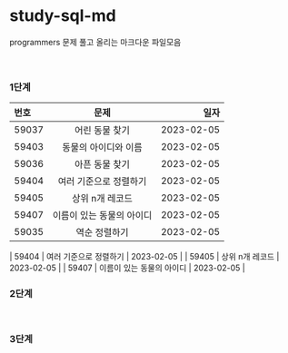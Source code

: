 # study-sql-md

programmers 문제 풀고 올리는 마크다운 파일모음
<br>
<br>
<br>

### 1단계
| 번호 | 문제 | 일자 |
|:----------|:----------:|----------:|
| 59037 | 어린 동물 찾기 | 2023-02-05 |
| 59403 | 동물의 아이디와 이름 | 2023-02-05 |
| 59036 | 아픈 동물 찾기 | 2023-02-05 |
| 59404 | 여러 기준으로 정렬하기 | 2023-02-05 |
| 59405 | 상위 n개 레코드 | 2023-02-05 |
| 59407 | 이름이 있는 동물의 아이디 | 2023-02-05 |
| 59035 | 역순 정렬하기 | 2023-02-05 |

| 59404 | 여러 기준으로 정렬하기 | 2023-02-05 |
| 59405 | 상위 n개 레코드 | 2023-02-05 |
| 59407 | 이름이 있는 동물의 아이디 | 2023-02-05 |
<br>


### 2단계
<br>

### 3단계
<br>

